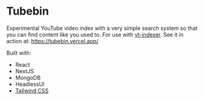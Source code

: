 # Tubebin

Experimental YouTube video index with a very simple search system so that you can find content like you used to. For use with [yt-indexer](https://github.com/samhellawell/yt-indexer). See it in action at: https://tubebin.vercel.app/

Built with:
- React
- NextJS
- MongoDB
- HeadlessUI
- [Tailwind CSS](https://tailwindcss.com/)
